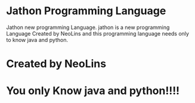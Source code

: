 # Jathon Programming Language
Jathon new programming Language.
jathon is a new programming Language Created by NeoLins and this programming language needs only to know java and python.
# Created by NeoLins
# You only Know java and python!!!!
